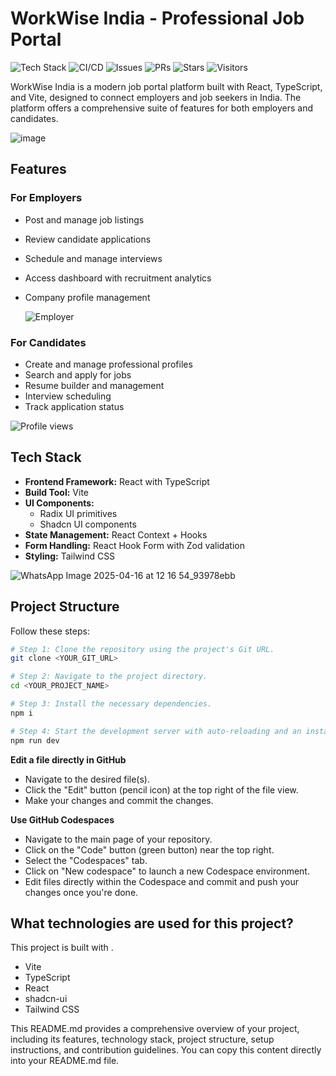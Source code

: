 # WorkWise India - Professional Job Portal


![Tech Stack](https://img.shields.io/badge/Built%20with-React%20%7C%20TypeScript%20%7C%20Vite%20%7C%20Tailwind-blue?style=for-the-badge&logo=react)
![CI/CD](https://img.shields.io/github/workflow/status/<Rakshithg6>/<workwise-recruitment-platform>/CI?style=for-the-badge&logo=github-actions)
![Issues](https://img.shields.io/github/issues/Rakshithg6/workwise-recruitment-platform?style=for-the-badge)
![PRs](https://img.shields.io/github/issues-pr/Rakshithg6/workwise-recruitment-platform?style=for-the-badge)
![Stars](https://img.shields.io/github/stars/Rakshithg6/workwise-recruitment-platform?style=for-the-badge)
![Visitors](https://komarev.com/ghpvc/?username=Rakshithg6&label=Profile%20views&color=blue&style=for-the-badge)

WorkWise India is a modern job portal platform built with React, TypeScript, and Vite, designed to connect employers and job seekers in India. The platform offers a comprehensive suite of features for both employers and candidates.

![image](https://github.com/user-attachments/assets/675ea7a3-64d3-4d57-a327-4d0a07fa875a)


## Features

### For Employers
- Post and manage job listings
- Review candidate applications
- Schedule and manage interviews
- Access dashboard with recruitment analytics
- Company profile management

  ![Employer](https://media2.giphy.com/media/v1.Y2lkPTc5MGI3NjExOGFjaHBycmRtMXVtNWVkZDBub3VrZjZhNmg1d2c2NXFlZWx6eXd3OSZlcD12MV9pbnRlcm5hbF9naWZfYnlfaWQmY3Q9Zw/kVh2PRDeRtr0rHAPkc/giphy.gif)


### For Candidates
- Create and manage professional profiles
- Search and apply for jobs
- Resume builder and management
- Interview scheduling
- Track application status

![Profile views](https://media4.giphy.com/media/v1.Y2lkPTc5MGI3NjExMHJ0dzRmNHEzc3V0OG40dzBjZW9yNThvbzg4eGh0YzlheTQzNTN3OCZlcD12MV9pbnRlcm5hbF9naWZfYnlfaWQmY3Q9Zw/qNLVw5pjdIS10cItDe/giphy.gif)


## Tech Stack

- **Frontend Framework:** React with TypeScript
- **Build Tool:** Vite
- **UI Components:** 
  - Radix UI primitives
  - Shadcn UI components
- **State Management:** React Context + Hooks
- **Form Handling:** React Hook Form with Zod validation
- **Styling:** Tailwind CSS

 ![WhatsApp Image 2025-04-16 at 12 16 54_93978ebb](https://github.com/user-attachments/assets/083b40e6-f0a1-479d-82f5-2d51696864cf)


## Project Structure

Follow these steps:

```sh
# Step 1: Clone the repository using the project's Git URL.
git clone <YOUR_GIT_URL>

# Step 2: Navigate to the project directory.
cd <YOUR_PROJECT_NAME>

# Step 3: Install the necessary dependencies.
npm i

# Step 4: Start the development server with auto-reloading and an instant preview.
npm run dev
```

**Edit a file directly in GitHub**

- Navigate to the desired file(s).
- Click the "Edit" button (pencil icon) at the top right of the file view.
- Make your changes and commit the changes.

**Use GitHub Codespaces**

- Navigate to the main page of your repository.
- Click on the "Code" button (green button) near the top right.
- Select the "Codespaces" tab.
- Click on "New codespace" to launch a new Codespace environment.
- Edit files directly within the Codespace and commit and push your changes once you're done.

## What technologies are used for this project?

This project is built with .

- Vite
- TypeScript
- React
- shadcn-ui
- Tailwind CSS


This README.md provides a comprehensive overview of your project, including its features, technology stack, project structure, setup instructions, and contribution guidelines. You can copy this content directly into your README.md file.
